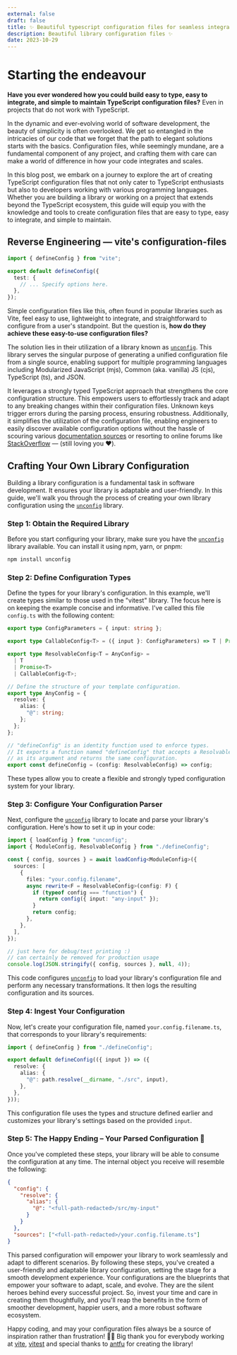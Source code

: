 ```yaml
---
external: false
draft: false
title: ✨ Beautiful typescript configuration files for seamless integration
description: Beautiful library configuration files ✨
date: 2023-10-29
---
```


# Starting the endeavour

**Have you ever wondered how you could build easy to type, easy to integrate, and simple to maintain TypeScript configuration files?** Even in projects that do not work with TypeScript.

In the dynamic and ever-evolving world of software development, the beauty of simplicity is often overlooked. We get so entangled in the intricacies of our code that we forget that the path to elegant solutions starts with the basics. Configuration files, while seemingly mundane, are a fundamental component of any project, and crafting them with care can make a world of difference in how your code integrates and scales.

In this blog post, we embark on a journey to explore the art of creating TypeScript configuration files that not only cater to TypeScript enthusiasts but also to developers working with various programming languages. Whether you are building a library or working on a project that extends beyond the TypeScript ecosystem, this guide will equip you with the knowledge and tools to create configuration files that are easy to type, easy to integrate, and simple to maintain.

## Reverse Engineering &mdash; vite's configuration-files

```typescript
import { defineConfig } from "vite";

export default defineConfig({
  test: {
    // ... Specify options here.
  },
});
```

Simple configuration files like this, often found in popular libraries such as Vite, feel easy to use, lightweight to integrate, and straightforward to configure from a user's standpoint. But the question is, **how do they achieve these easy-to-use configuration files?**

The solution lies in their utilization of a library known as [`unconfig`](https://github.com/antfu/unconfig). This library serves the singular purpose of generating a unified configuration file from a single source, enabling support for multiple programming languages including Modularized JavaScript (mjs), Common (aka. vanilla) JS (cjs), TypeScript (ts), and JSON.

It leverages a strongly typed TypeScript approach that strengthens the core configuration structure. This empowers users to effortlessly track and adapt to any breaking changes within their configuration files. Unknown keys trigger errors during the parsing process, ensuring robustness. Additionally, it simplifies the utilization of the configuration file, enabling engineers to easily discover available configuration options without the hassle of scouring various [documentation sources](https://vitest.dev/config/) or resorting to online forums like [StackOverflow](https://stackoverflow.com/) &mdash; (still loving you ❤️).

## Crafting Your Own Library Configuration

Building a library configuration is a fundamental task in software development. It ensures your library is adaptable and user-friendly. In this guide, we'll walk you through the process of creating your own library configuration using the [`unconfig`](https://github.com/antfu/unconfig) library.

### Step 1: Obtain the Required Library

Before you start configuring your library, make sure you have the [`unconfig`](https://github.com/antfu/unconfig) library available. You can install it using npm, yarn, or pnpm:

```bash
npm install unconfig
```

### Step 2: Define Configuration Types

Define the types for your library's configuration. In this example, we'll create types similar to those used in the "vitest" library. The focus here is on keeping the example concise and informative.
I've called this file `config.ts` with the following content:

```typescript
export type ConfigParameters = { input: string };

export type CallableConfig<T> = ({ input }: ConfigParameters) => T | Promise<T>;

export type ResolvableConfig<T = AnyConfig> =
  | T
  | Promise<T>
  | CallableConfig<T>;

// Define the structure of your template configuration.
export type AnyConfig = {
  resolve: {
    alias: {
      "@": string;
    };
  };
};

// "defineConfig" is an identity function used to enforce types.
// It exports a function named "defineConfig" that accepts a ResolvableConfig
// as its argument and returns the same configuration.
export const defineConfig = (config: ResolvableConfig) => config;
```

These types allow you to create a flexible and strongly typed configuration system for your library.

### Step 3: Configure Your Configuration Parser

Next, configure the [`unconfig`](https://github.com/antfu/unconfig) library to locate and parse your library's configuration. Here's how to set it up in your code:

```typescript
import { loadConfig } from "unconfig";
import { ModuleConfig, ResolvableConfig } from "./defineConfig";

const { config, sources } = await loadConfig<ModuleConfig>({
  sources: [
    {
      files: "your.config.filename",
      async rewrite<F = ResolvableConfig>(config: F) {
        if (typeof config === "function") {
          return config({ input: "any-input" });
        }
        return config;
      },
    },
  ],
});

// just here for debug/test printing :)
// can certainly be removed for production usage
console.log(JSON.stringify({ config, sources }, null, 4));
```

This code configures [`unconfig`](https://github.com/antfu/unconfig) to load your library's configuration file and perform any necessary transformations. It then logs the resulting configuration and its sources.

### Step 4: Ingest Your Configuration

Now, let's create your configuration file, named `your.config.filename.ts`, that corresponds to your library's requirements:

```typescript
import { defineConfig } from "./defineConfig";

export default defineConfig(({ input }) => ({
  resolve: {
    alias: {
      "@": path.resolve(__dirname, "./src", input),
    },
  },
}));
```

This configuration file uses the types and structure defined earlier and customizes your library's settings based on the provided `input`.

### Step 5: The Happy Ending – Your Parsed Configuration 🚀

Once you've completed these steps, your library will be able to consume the configuration at any time. The internal object you receive will resemble the following:

```json
{
  "config": {
    "resolve": {
      "alias": {
        "@": "<full-path-redacted>/src/my-input"
      }
    }
  },
  "sources": ["<full-path-redacted>/your.config.filename.ts"]
}
```

This parsed configuration will empower your library to work seamlessly and adapt to different scenarios. By following these steps, you've created a user-friendly and adaptable library configuration, setting the stage for a smooth development experience.
Your configurations are the blueprints that empower your software to adapt, scale, and evolve. They are the silent heroes behind every successful project. So, invest your time and care in creating them thoughtfully, and you'll reap the benefits in the form of smoother development, happier users, and a more robust software ecosystem.

Happy coding, and may your configuration files always be a source of inspiration rather than frustration! 🚀🔧
Big thank you for everybody working at [vite](https://github.com/vitejs/vite), [vitest](https://github.com/vitest-dev/vitest) and special thanks to [antfu](https://github.com/antfu) for creating the library!
